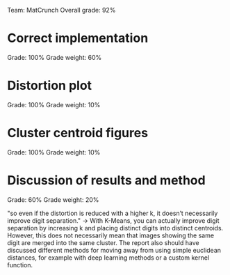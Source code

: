 Team: MatCrunch
Overall grade: 92%

# Correct implementation
Grade: 100%
Grade weight: 60%

# Distortion plot
Grade: 100%
Grade weight: 10%

# Cluster centroid figures
Grade: 100%
Grade weight: 10%

# Discussion of results and method
Grade: 60%
Grade weight: 20%

"so even if the distortion is reduced with a higher k, it doesn’t necessarily improve digit separation." -> With K-Means, you can actually improve digit separation by increasing k and placing distinct digits into distinct centroids. However, this does not necessarily mean that images showing the same digit are merged into the same cluster. The report also should have discussed different methods for moving away from using simple euclidean distances, for example with deep learning methods or a custom kernel function.

